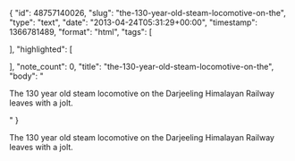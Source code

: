 {
  "id": 48757140026,
  "slug": "the-130-year-old-steam-locomotive-on-the",
  "type": "text",
  "date": "2013-04-24T05:31:29+00:00",
  "timestamp": 1366781489,
  "format": "html",
  "tags": [

  ],
  "highlighted": [

  ],
  "note_count": 0,
  "title": "the-130-year-old-steam-locomotive-on-the",
  "body": "<p>The 130 year old steam locomotive on the  Darjeeling Himalayan Railway leaves with a jolt.</p>"
}

<p>The 130 year old steam locomotive on the  Darjeeling Himalayan Railway leaves with a jolt.</p>
